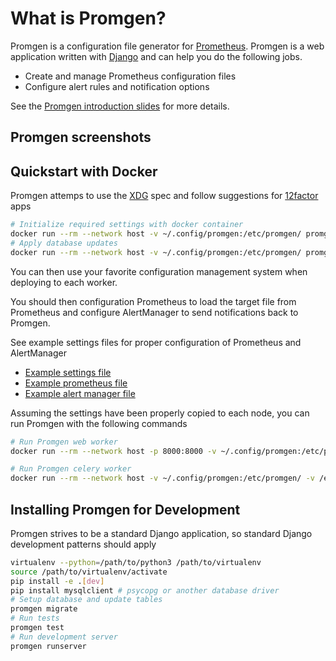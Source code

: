 # What is Promgen?

Promgen is a configuration file generator for [Prometheus](http://prometheus.io). Promgen is a web application written with [Django] and can help you do the following jobs.

* Create and manage Prometheus configuration files
* Configure alert rules and notification options

See the [Promgen introduction slides][Slides] for more details.

## Promgen screenshots


## Quickstart with Docker

Promgen attemps to use the [XDG] spec and follow suggestions for [12factor] apps

```bash
# Initialize required settings with docker container
docker run --rm --network host -v ~/.config/promgen:/etc/promgen/ promgen:latest bootstrap
# Apply database updates
docker run --rm --network host -v ~/.config/promgen:/etc/promgen/ promgen:latest migrate
```

You can then use your favorite configuration management system when deploying to each worker.

You should then configuration Prometheus to load the target file from Prometheus and configure AlertManager to send notifications back to Promgen.

See example settings files for proper configuration of Prometheus and AlertManager

* [Example settings file](promgen/tests/examples/promgen.yml)
* [Example prometheus file](docker/prometheus.yml)
* [Example alert manager file](docker/alertmanager.yml)

Assuming the settings have been properly copied to each node, you can run Promgen with the following commands

```bash
# Run Promgen web worker
docker run --rm --network host -p 8000:8000 -v ~/.config/promgen:/etc/promgen/ promgen:latest web

# Run Promgen celery worker
docker run --rm --network host -v ~/.config/promgen:/etc/promgen/ -v /etc/prometheus:/etc/prometheus promgen:latest worker
```

## Installing Promgen for Development

Promgen strives to be a standard Django application, so standard Django development patterns should apply

```bash
virtualenv --python=/path/to/python3 /path/to/virtualenv
source /path/to/virtualenv/activate
pip install -e .[dev]
pip install mysqlclient # psycopg or another database driver
# Setup database and update tables
promgen migrate
# Run tests
promgen test
# Run development server
promgen runserver
```


[12factor]: https://12factor.net/
[Django]: https://docs.djangoproject.com/en/1.10/
[Slides]: http://www.slideshare.net/tokuhirom/promgen-prometheus-managemnet-tool-simpleclientjava-hacks-prometheus-casual
[XDG]: https://specifications.freedesktop.org/basedir-spec/latest/ar01s03.html
